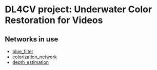 # DL4CV project: Underwater Color Restoration for Videos

## Networks in use
- [blue_filter](https://li-chongyi.github.io/proj_underwater_image_synthesis.html)
- [colorization_network](https://github.com/zhangmozhe/Deep-Exemplar-based-Video-Colorization)
- [depth_estimation](https://robust-cvd.github.io/)
